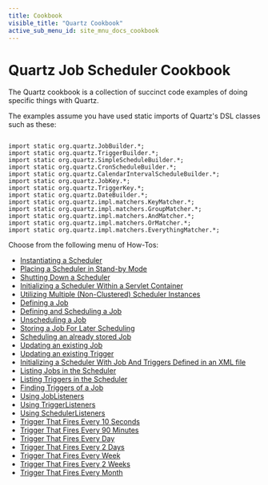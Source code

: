 ```yaml
---
title: Cookbook
visible_title: "Quartz Cookbook"
active_sub_menu_id: site_mnu_docs_cookbook
---
```

# Quartz Job Scheduler Cookbook

The Quartz cookbook is a collection of succinct code examples of doing specific things with Quartz.

The examples assume you have used static imports of Quartz's DSL classes such as these:

<pre class="prettyprint highlight"><code class="language-java" data-lang="java">
import static org.quartz.JobBuilder.*;
import static org.quartz.TriggerBuilder.*;
import static org.quartz.SimpleScheduleBuilder.*;
import static org.quartz.CronScheduleBuilder.*;
import static org.quartz.CalendarIntervalScheduleBuilder.*;
import static org.quartz.JobKey.*;
import static org.quartz.TriggerKey.*;
import static org.quartz.DateBuilder.*;
import static org.quartz.impl.matchers.KeyMatcher.*;
import static org.quartz.impl.matchers.GroupMatcher.*;
import static org.quartz.impl.matchers.AndMatcher.*;
import static org.quartz.impl.matchers.OrMatcher.*;
import static org.quartz.impl.matchers.EverythingMatcher.*;
</code></pre>

Choose from the following menu of How-Tos:

+ <a href="/documentation/quartz-2.5.x/cookbook/CreateScheduler.html" title="CreateScheduler">Instantiating a Scheduler</a>
+ <a href="/documentation/quartz-2.5.x/cookbook/SchedulerStandby.html" title="SchedulerStandby">Placing a Scheduler in Stand-by Mode</a>
+ <a href="/documentation/quartz-2.5.x/cookbook/ShutdownScheduler.html" title="ShutdownScheduler">Shutting Down a Scheduler</a>
+ <a href="/documentation/quartz-2.5.x/cookbook/ServletInitScheduler.html" title="ServletInitScheduler">Initializing a Scheduler Within a Servlet Container</a>
+ <a href="/documentation/quartz-2.5.x/cookbook/MultipleSchedulers.html" title="ServletInitScheduler">Utilizing Multiple (Non-Clustered) Scheduler Instances</a>
+ <a href="/documentation/quartz-2.5.x/cookbook/DefineJobWithData.html" title="DefineJobWithData">Defining a Job</a>
+ <a href="/documentation/quartz-2.5.x/cookbook/ScheduleJob.html" title="ScheduleJob">Defining and Scheduling a Job</a>
+ <a href="/documentation/quartz-2.5.x/cookbook/UnscheduleJob.html" title="UnscheduleJob">Unscheduling a Job</a>
+ <a href="/documentation/quartz-2.5.x/cookbook/StoreJob.html" title="StoreJob">Storing a Job For Later Scheduling</a>
+ <a href="/documentation/quartz-2.5.x/cookbook/ScheduleStoredJob.html" title="ScheduleStoreJob">Scheduling an already stored Job</a>
+ <a href="/documentation/quartz-2.5.x/cookbook/UpdateJob.html" title="UpdateJob">Updating an existing Job</a>
+ <a href="/documentation/quartz-2.5.x/cookbook/UpdateTrigger.html" title="UpdateTrigger">Updating an existing Trigger</a>
+ <a href="/documentation/quartz-2.5.x/cookbook/JobInitPlugin.html" title="JobInitPlugin">Initializing a Scheduler With Job And Triggers Defined in an XML file</a>
+ <a href="/documentation/quartz-2.5.x/cookbook/ListJobs.html" title="ListJobs">Listing Jobs in the Scheduler</a>
+ <a href="/documentation/quartz-2.5.x/cookbook/ListTriggers.html" title="ListTriggers">Listing Triggers in the Scheduler</a>
+ <a href="/documentation/quartz-2.5.x/cookbook/JobTriggers.html" title="JobTriggers">Finding Triggers of a Job</a>
+ <a href="/documentation/quartz-2.5.x/cookbook/JobListeners.html" title="JobListeners">Using JobListeners</a>
+ <a href="/documentation/quartz-2.5.x/cookbook/TriggerListeners.html" title="TriggerListeners">Using TriggerListeners</a>
+ <a href="/documentation/quartz-2.5.x/cookbook/SchedulerListeners.html" title="SchedulerListeners">Using SchedulerListeners</a>
+ <a href="/documentation/quartz-2.5.x/cookbook/TenSecTrigger.html" title="TenSecTrigger">Trigger That Fires Every 10 Seconds</a>
+ <a href="/documentation/quartz-2.5.x/cookbook/NinetyMinTrigger.html" title="NinetyMinTrigger">Trigger That Fires Every 90 Minutes</a>
+ <a href="/documentation/quartz-2.5.x/cookbook/DailyTrigger.html" title="DailyTrigger">Trigger That Fires Every Day</a>
+ <a href="/documentation/quartz-2.5.x/cookbook/BiDailyTrigger.html" title="BiDailyTrigger">Trigger That Fires Every 2 Days</a>
+ <a href="/documentation/quartz-2.5.x/cookbook/WeeklyTrigger.html" title="WeeklyTrigger">Trigger That Fires Every Week</a>
+ <a href="/documentation/quartz-2.5.x/cookbook/BiWeeklyTrigger.html" title="BiWeeklyTrigger">Trigger That Fires Every 2 Weeks</a>
+ <a href="/documentation/quartz-2.5.x/cookbook/MonthlyTrigger.html" title="MonthlyTrigger">Trigger That Fires Every Month</a>
